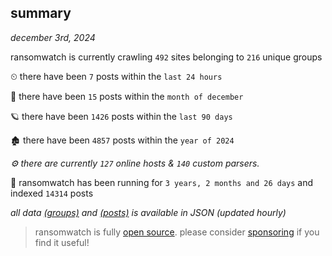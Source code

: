 
## summary
_december 3rd, 2024_

ransomwatch is currently crawling `492` sites belonging to `216` unique groups

⏲ there have been `7` posts within the `last 24 hours`

🦈 there have been `15` posts within the `month of december`

🪐 there have been `1426` posts within the `last 90 days`

🏚 there have been `4857` posts within the `year of 2024`

_⚙️ there are currently `127` online hosts & `140` custom parsers._

🦕 ransomwatch has been running for `3 years, 2 months and 26 days` and indexed `14314` posts

_all data  [(groups)](http://ransomwhat.telemetry.ltd/groups) and [(posts)](http://ransomwhat.telemetry.ltd/posts) is available in JSON (updated hourly)_

> ransomwatch is fully [open source](https://github.com/joshhighet/ransomwatch#ransomwatch--). please consider [sponsoring](https://github.com/sponsors/joshhighet) if you find it useful!
